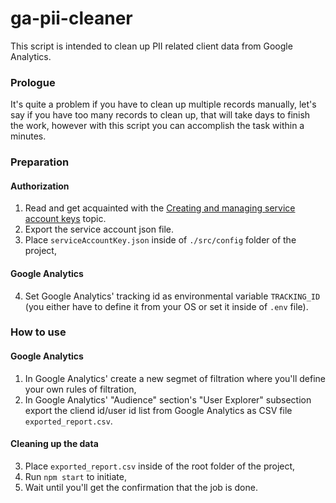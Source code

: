 # ga-pii-cleaner #

This script is intended to clean up PII related client data from Google Analytics.

### Prologue ###

It's quite a problem if you have to clean up multiple records manually, let's say if you have too many records to clean up, that will take days to finish the work, however with this script you can accomplish the task within a minutes.

### Preparation ###

#### Authorization ####
1. Read and get acquainted with the [Creating and managing service account keys](https://cloud.google.com/iam/docs/creating-managing-service-account-keys) topic.
2. Export the service account json file.
3. Place `serviceAccountKey.json` inside of `./src/config` folder of the project,

#### Google Analytics ####

4. Set Google Analytics' tracking id as environmental variable `TRACKING_ID` (you either have to define it from your OS or set it inside of `.env` file).  
  

### How to use ###

#### Google Analytics ####

1. In Google Analytics' create a new segmet of filtration where you'll define your own rules of filtration,
2. In Google Analytics' "Audience" section's "User Explorer" subsection export the cliend id/user id list from Google Analytics as CSV file `exported_report.csv`.

#### Cleaning up the data ####

3. Place `exported_report.csv` inside of the root folder of the project,
4. Run `npm start` to initiate,
5. Wait until you'll get the confirmation that the job is done.
